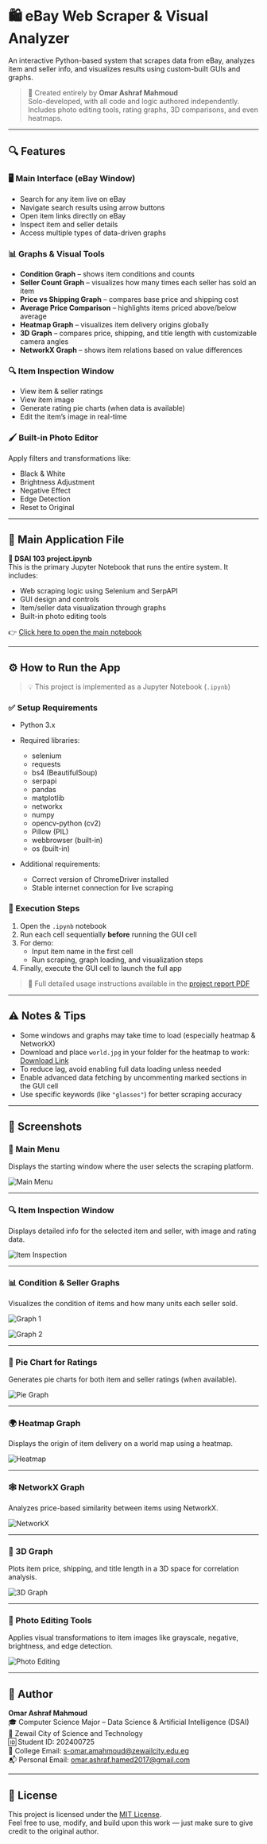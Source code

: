 # 🛍️ eBay Web Scraper & Visual Analyzer

An interactive Python-based system that scrapes data from eBay, analyzes item and seller info, and visualizes results using custom-built GUIs and graphs.

> 📌 Created entirely by **Omar Ashraf Mahmoud**  
> Solo-developed, with all code and logic authored independently.  
> Includes photo editing tools, rating graphs, 3D comparisons, and even heatmaps.

---

## 🔍 Features

### 🖥️ Main Interface (eBay Window)
- Search for any item live on eBay
- Navigate search results using arrow buttons
- Open item links directly on eBay
- Inspect item and seller details
- Access multiple types of data-driven graphs

### 📊 Graphs & Visual Tools
- **Condition Graph** – shows item conditions and counts
- **Seller Count Graph** – visualizes how many times each seller has sold an item
- **Price vs Shipping Graph** – compares base price and shipping cost
- **Average Price Comparison** – highlights items priced above/below average
- **Heatmap Graph** – visualizes item delivery origins globally
- **3D Graph** – compares price, shipping, and title length with customizable camera angles
- **NetworkX Graph** – shows item relations based on value differences

### 🔍 Item Inspection Window
- View item & seller ratings
- View item image
- Generate rating pie charts (when data is available)
- Edit the item’s image in real-time

### 🖌️ Built-in Photo Editor
Apply filters and transformations like:
- Black & White
- Brightness Adjustment
- Negative Effect
- Edge Detection
- Reset to Original

---

## 🚀 Main Application File

**📄 DSAI 103 project.ipynb**  
This is the primary Jupyter Notebook that runs the entire system. It includes:
- Web scraping logic using Selenium and SerpAPI
- GUI design and controls
- Item/seller data visualization through graphs
- Built-in photo editing tools

👉 [Click here to open the main notebook](./DSAI%20103%20project.ipynb)

---

## ⚙️ How to Run the App

> 💡 This project is implemented as a Jupyter Notebook (`.ipynb`)

### ✅ Setup Requirements
- Python 3.x
- Required libraries:
  - selenium
  - requests
  - bs4 (BeautifulSoup)
  - serpapi
  - pandas
  - matplotlib
  - networkx
  - numpy
  - opencv-python (cv2)
  - Pillow (PIL)
  - webbrowser (built-in)
  - os (built-in)

- Additional requirements:
  - Correct version of ChromeDriver installed
  - Stable internet connection for live scraping


### 🧪 Execution Steps
1. Open the `.ipynb` notebook
2. Run each cell sequentially **before** running the GUI cell
3. For demo:
   - Input item name in the first cell
   - Run scraping, graph loading, and visualization steps
4. Finally, execute the GUI cell to launch the full app

> 📄 Full detailed usage instructions available in the [project report PDF](./eBay%20System%20Application%20Report.pdf)


---

## ⚠️ Notes & Tips

- Some windows and graphs may take time to load (especially heatmap & NetworkX)
- Download and place `world.jpg` in your folder for the heatmap to work:  
  [Download Link](https://media.istockphoto.com/id/936410448/vector/black-outlined-world-map.jpg)
- To reduce lag, avoid enabling full data loading unless needed
- Enable advanced data fetching by uncommenting marked sections in the GUI cell
- Use specific keywords (like `"glasses"`) for better scraping accuracy

---

## 📸 Screenshots

### 🧭 Main Menu
Displays the starting window where the user selects the scraping platform.
  
![Main Menu](./assets/Ebay-menu.png)

---

### 🔍 Item Inspection Window
Displays detailed info for the selected item and seller, with image and rating data.

![Item Inspection](./assets/Ebay-ItemInspect.png)

---

### 📊 Condition & Seller Graphs
Visualizes the condition of items and how many units each seller sold.

![Graph 1](./assets/Ebay-Graph.png)

![Graph 2](./assets/Ebay-Graph2.png)

---

### 🥧 Pie Chart for Ratings
Generates pie charts for both item and seller ratings (when available).

![Pie Graph](./assets/Ebay-PieGraph.png)

---

### 🌍 Heatmap Graph
Displays the origin of item delivery on a world map using a heatmap.

![Heatmap](./assets/Ebay-HeatMap.png)

---

### 🕸️ NetworkX Graph
Analyzes price-based similarity between items using NetworkX.

![NetworkX](./assets/Ebay-NetworkX.png)

---

### 🔺 3D Graph
Plots item price, shipping, and title length in a 3D space for correlation analysis.

![3D Graph](./assets/Ebay-3DGraph.png)

---

### 🎨 Photo Editing Tools
Applies visual transformations to item images like grayscale, negative, brightness, and edge detection.

![Photo Editing](./assets/Ebay-PhotoEdit.png)


---

## 👤 Author

**Omar Ashraf Mahmoud**  
🎓 Computer Science Major – Data Science & Artificial Intelligence (DSAI)  
🏫 Zewail City of Science and Technology  
🆔 Student ID: 202400725  
📧 College Email: s-omar.amahmoud@zewailcity.edu.eg  
📬 Personal Email: omar.ashraf.hamed2017@gmail.com

---

## 📄 License

This project is licensed under the [MIT License](./LICENSE).  
Feel free to use, modify, and build upon this work — just make sure to give credit to the original author.


<!-- Test push from VS Code -->
